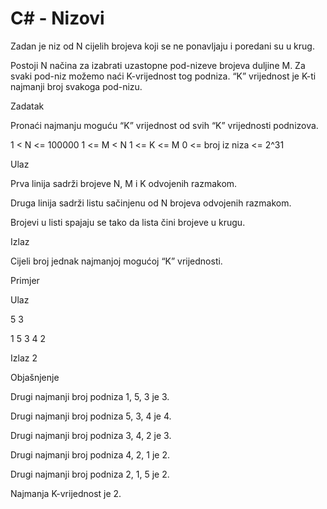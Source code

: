 # C# - Nizovi

Zadan je niz od N cijelih brojeva koji se ne ponavljaju i poredani su u krug.

Postoji N načina za izabrati uzastopne pod-nizeve brojeva duljine M. Za svaki pod-niz možemo naći K-vrijednost tog podniza. “K” vrijednost je K-ti najmanji broj svakoga pod-nizu.

Zadatak

Pronaći najmanju moguću “K” vrijednost od svih “K” vrijednosti podnizova.

1 < N <= 100000
1 <= M < N
1 <= K <= M
0 <= broj iz niza <= 2^31

Ulaz

Prva linija sadrži brojeve N, M i K odvojenih razmakom.

Druga linija sadrži listu sačinjenu od N brojeva odvojenih razmakom.

Brojevi u listi spajaju se tako da lista čini brojeve u krugu.

Izlaz

Cijeli broj jednak najmanjoj mogućoj “K” vrijednosti.

Primjer

Ulaz

5 3 

1 5 3 4 2

Izlaz
2

Objašnjenje

Drugi najmanji broj podniza 1, 5, 3 je 3.

Drugi najmanji broj podniza 5, 3, 4 je 4.

Drugi najmanji broj podniza 3, 4, 2 je 3.

Drugi najmanji broj podniza 4, 2, 1 je 2.

Drugi najmanji broj podniza 2, 1, 5 je 2.

Najmanja K-vrijednost je 2.

